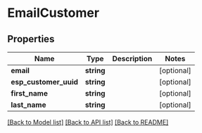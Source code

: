 # EmailCustomer

## Properties
Name | Type | Description | Notes
------------ | ------------- | ------------- | -------------
**email** | **string** |  | [optional] 
**esp_customer_uuid** | **string** |  | [optional] 
**first_name** | **string** |  | [optional] 
**last_name** | **string** |  | [optional] 

[[Back to Model list]](../README.md#documentation-for-models) [[Back to API list]](../README.md#documentation-for-api-endpoints) [[Back to README]](../README.md)


